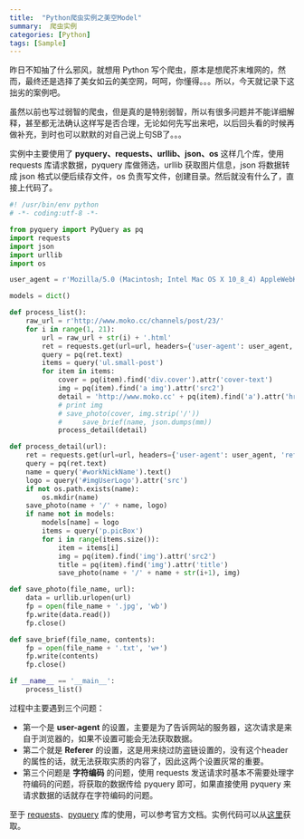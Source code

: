 ```yaml
---
title:  "Python爬虫实例之美空Model"
summary:  爬虫实例
categories: [Python]
tags: [Sample]
---
```


昨日不知抽了什么邪风，就想用 Python 写个爬虫，原本是想爬芥末堆网的，然而，最终还是选择了美女如云的美空网，呵呵，你懂得。。。所以，今天就记录下这拙劣的案例吧。

虽然以前也写过弱智的爬虫，但是真的是特别弱智，所以有很多问题并不能详细解释，甚至都无法确认这样写是否合理，无论如何先写出来吧，以后回头看的时候再做补充，到时也可以默默的对自己说上句SB了。。。

实例中主要使用了 **pyquery、requests、urllib、json、os** 这样几个库，使用 requests 库请求数据，pyquery 库做筛选，urllib 获取图片信息，json 将数据转成 json 格式以便后续存文件，os 负责写文件，创建目录。然后就没有什么了，直接上代码了。

```Python
#! /usr/bin/env python
# -*- coding:utf-8 -*-

from pyquery import PyQuery as pq
import requests
import json
import urllib
import os

user_agent = r'Mozilla/5.0 (Macintosh; Intel Mac OS X 10_8_4) AppleWebKit/537.36 (KHTML, like Gecko) Chrome/28.0.1500.95 Safari/537.36'

models = dict()

def process_list():
    raw_url = r'http://www.moko.cc/channels/post/23/'
    for i in range(1, 21):
        url = raw_url + str(i) + '.html'
        ret = requests.get(url=url, headers={'user-agent': user_agent, 'referer': url})
        query = pq(ret.text)
        items = query('ul.small-post')
        for item in items:
            cover = pq(item).find('div.cover').attr('cover-text')
            img = pq(item).find('a img').attr('src2')
            detail = 'http://www.moko.cc' + pq(item).find('a').attr('href')
            # print img
            # save_photo(cover, img.strip('/'))
            #     save_brief(name, json.dumps(mm))
            process_detail(detail)

def process_detail(url):
    ret = requests.get(url=url, headers={'user-agent': user_agent, 'referer': url})
    query = pq(ret.text)
    name = query('#workNickName').text()
    logo = query('#imgUserLogo').attr('src')
    if not os.path.exists(name):
        os.mkdir(name)
    save_photo(name + '/' + name, logo)
    if name not in models:
        models[name] = logo
        items = query('p.picBox')
        for i in range(items.size()):
            item = items[i]
            img = pq(item).find('img').attr('src2')
            title = pq(item).find('img').attr('title')
            save_photo(name + '/' + name + str(i+1), img)

def save_photo(file_name, url):
    data = urllib.urlopen(url)
    fp = open(file_name + '.jpg', 'wb')
    fp.write(data.read())
    fp.close()

def save_brief(file_name, contents):
    fp = open(file_name + '.txt', 'w+')
    fp.write(contents)
    fp.close()

if __name__ == '__main__':
    process_list()
```

过程中主要遇到三个问题：
* 第一个是 **user-agent** 的设置，主要是为了告诉网站的服务器，这次请求是来自于浏览器的，如果不设置可能会无法获取数据。
* 第二个就是 **Referer** 的设置，这是用来绕过防盗链设置的，没有这个header的属性的话，就无法获取实质的内容了，因此这两个设置灰常的重要。
* 第三个问题是 **字符编码** 的问题，使用 requests 发送请求时基本不需要处理字符编码的问题，将获取的数据传给 pyquery 即可，如果直接使用 pyquery 来请求数据的话就存在字符编码的问题。

至于 [requests](http://www.python-requests.org/en/master/)、[pyquery](http://pyquery.readthedocs.org) 库的使用，可以参考官方文档。实例代码可以从[这里](https://github.com/fengzhongshuang/python_demos/blob/master/spider-meikong.py)获取。
